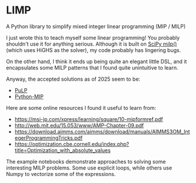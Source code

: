 # LIMP

A Python library to simplify mixed integer linear programming (MIP / MILP)

I just wrote this to teach myself some linear programming!
You probably shouldn't use it for anything serious.
Although it is built on [SciPy milp()](https://docs.scipy.org/doc/scipy/reference/generated/scipy.optimize.milp.html)
(which uses HiGHS as the solver), my code probably has lingering bugs.

On the other hand, I think it ends up being quite an elegant little DSL,
and it encapsulates some MILP patterns that I found quite unintuitive to learn.

Anyway, the accepted solutions as of 2025 seem to be:
- [PuLP](https://coin-or.github.io/pulp/)
- [Python-MIP](https://www.python-mip.com/)

Here are some online resources I found it useful to learn from:
- https://msi-jp.com/xpress/learning/square/10-mipformref.pdf
- http://web.mit.edu/15.053/www/AMP-Chapter-09.pdf
- https://download.aimms.com/aimms/download/manuals/AIMMS3OM_IntegerProgrammingTricks.pdf
- https://optimization.cbe.cornell.edu/index.php?title=Optimization_with_absolute_values

The example notebooks demonstrate approaches to solving some interesting MILP problems.
Some use explicit loops, while others use Numpy to vectorize some of the expressions.
